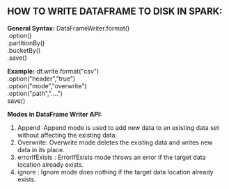 ## HOW TO WRITE DATAFRAME TO DISK IN SPARK:
 **General Syntax:**
 DataFrameWriter.format()\
                .option()\
                .partitionBy()\
                .bucketBy()\
                .save()

**Example:**
df.write.format("csv")\
        .option("header","true")\
        .option("mode","overwrite")\
        .option("path","....")\
        save()

**Modes in DataFrame Writer API:**
1. Append :Append mode is used to add new data to an existing data set without affecting the existing data.
2. Overwrite: Overwrite mode deletes the existing data and writes new data in its place.
3. errorIfExists : ErrorIfExists mode throws an error if the target data location already exists.
4. ignore : Ignore mode does nothing if the target data location already exists.
